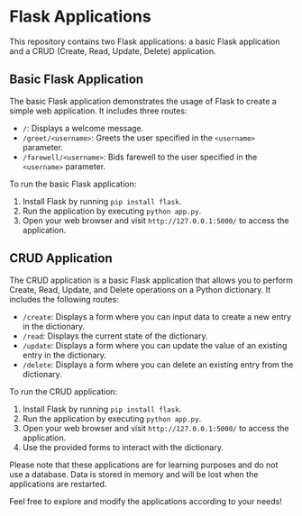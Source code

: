 # Flask Applications

This repository contains two Flask applications: a basic Flask application and a CRUD (Create, Read, Update, Delete) application.

## Basic Flask Application

The basic Flask application demonstrates the usage of Flask to create a simple web application. It includes three routes:

- `/`: Displays a welcome message.
- `/greet/<username>`: Greets the user specified in the `<username>` parameter.
- `/farewell/<username>`: Bids farewell to the user specified in the `<username>` parameter.

To run the basic Flask application:

1. Install Flask by running `pip install flask`.
2. Run the application by executing `python app.py`.
3. Open your web browser and visit `http://127.0.0.1:5000/` to access the application.

## CRUD Application

The CRUD application is a basic Flask application that allows you to perform Create, Read, Update, and Delete operations on a Python dictionary. It includes the following routes:

- `/create`: Displays a form where you can input data to create a new entry in the dictionary.
- `/read`: Displays the current state of the dictionary.
- `/update`: Displays a form where you can update the value of an existing entry in the dictionary.
- `/delete`: Displays a form where you can delete an existing entry from the dictionary.

To run the CRUD application:

1. Install Flask by running `pip install flask`.
2. Run the application by executing `python app.py`.
3. Open your web browser and visit `http://127.0.0.1:5000/` to access the application.
4. Use the provided forms to interact with the dictionary.

Please note that these applications are for learning purposes and do not use a database. Data is stored in memory and will be lost when the applications are restarted.

Feel free to explore and modify the applications according to your needs!


